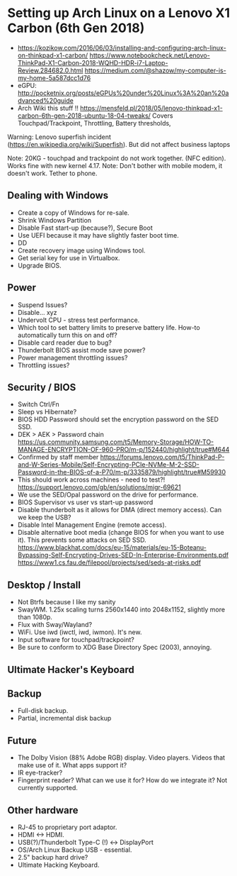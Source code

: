 # Setting up Arch Linux on a Lenovo X1 Carbon (6th Gen 2018)

* https://kozikow.com/2016/06/03/installing-and-configuring-arch-linux-on-thinkpad-x1-carbon/
https://www.notebookcheck.net/Lenovo-ThinkPad-X1-Carbon-2018-WQHD-HDR-i7-Laptop-Review.284682.0.html
https://medium.com/@shazow/my-computer-is-my-home-5a587dcc1d76
* eGPU: http://pocketnix.org/posts/eGPUs%20under%20Linux%3A%20an%20advanced%20guide
* Arch Wiki this stuff !! https://mensfeld.pl/2018/05/lenovo-thinkpad-x1-carbon-6th-gen-2018-ubuntu-18-04-tweaks/
    Covers Touchpad/Trackpoint, Throttling, Battery thresholds,

Warning: Lenovo superfish incident (https://en.wikipedia.org/wiki/Superfish). But did not affect business laptops

Note: 20KG - touchpad and trackpoint do not work together. (NFC edition). Works fine with new kernel 4.17.
Note: Don't bother with mobile modem, it doesn't work. Tether to phone.

## Dealing with Windows

* Create a copy of Windows for re-sale.
* Shrink Windows Partition
* Disable Fast start-up (because?), Secure Boot
* Use UEFI because it may have slightly faster boot time.
* DD
* Create recovery image using Windows tool.
* Get serial key for use in Virtualbox.
* Upgrade BIOS.

## Power

* Suspend Issues?
* Disable... xyz
* Undervolt CPU - stress test performance.
* Which tool to set battery limits to preserve battery life. How-to automatically turn this on and off?
* Disable card reader due to bug?
* Thunderbolt BIOS assist mode save power?
* Power management throttling issues?
* Throttling issues?

## Security / BIOS

* Switch Ctrl/Fn
* Sleep vs Hibernate?
* BIOS HDD Password should set the encryption password on the SED SSD.
* DEK > AEK > Password chain https://us.community.samsung.com/t5/Memory-Storage/HOW-TO-MANAGE-ENCRYPTION-OF-960-PRO/m-p/152440/highlight/true#M644
* Confirmed by staff member https://forums.lenovo.com/t5/ThinkPad-P-and-W-Series-Mobile/Self-Encrypting-PCIe-NVMe-M-2-SSD-Password-in-the-BIOS-of-a-P70/m-p/3335879/highlight/true#M59930
* This should work across machines - need to test?!
https://support.lenovo.com/gb/en/solutions/migr-69621
* We use the SED/Opal password on the drive for performance.
* BIOS Supervisor vs user vs start-up password
* Disable thunderbolt as it allows for DMA (direct memory access). Can we keep the USB?
* Disable Intel Management Engine (remote access).
* Disable alternative boot media (change BIOS for when you want to use it). This prevents some attacks on SED SSD. https://www.blackhat.com/docs/eu-15/materials/eu-15-Boteanu-Bypassing-Self-Encrypting-Drives-SED-In-Enterprise-Environments.pdf
https://www1.cs.fau.de/filepool/projects/sed/seds-at-risks.pdf

## Desktop / Install

* Not Btrfs because I like my sanity
* SwayWM. 1.25x scaling turns 2560x1440 into 2048x1152, slightly more than 1080p.
* Flux with Sway/Wayland?
* WiFi. Use iwd (iwctl, iwd, iwmon). It's new.
* Input software for touchpad/trackpoint?
* Be sure to conform to XDG Base Directory Spec (2003), annoying.

## Ultimate Hacker's Keyboard

## Backup

* Full-disk backup.
* Partial, incremental disk backup

## Future

* The Dolby Vision (88% Adobe RGB) display. Video players. Videos that make use of it. What apps support it?
* IR eye-tracker?
* Fingerprint reader? What can we use it for? How do we integrate it? Not currently supported.

## Other hardware

* RJ-45 to proprietary port adaptor.
* HDMI <-> HDMI.
* USB(?)/Thunderbolt Type-C (!) <-> DisplayPort
* OS/Arch Linux Backup USB - essential.
* 2.5" backup hard drive?
* Ultimate Hacking Keyboard.
